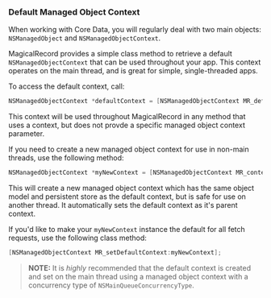 ### Default Managed Object Context 

When working with Core Data, you will regularly deal with two main objects: `NSManagedObject` and `NSManagedObjectContext`.

MagicalRecord provides a simple class method to retrieve a default `NSManagedObjectContext` that can be used throughout your app. This context operates on the main thread, and is great for simple, single-threaded apps. 

To access the default context, call:

```objective-c
NSManagedObjectContext *defaultContext = [NSManagedObjectContext MR_defaultContext];
```

This context will be used throughout MagicalRecord in any method that uses a context, but does not provde a specific managed object context parameter.

If you need to create a new managed object context for use in non-main threads, use the following method:

```objective-c
NSManagedObjectContext *myNewContext = [NSManagedObjectContext MR_context];
```
	
This will create a new managed object context which has the same object model and persistent store as the default context, but is safe for use on another thread. It automatically sets the default context as it's parent context.

If you'd like to make your `myNewContext` instance the default for all fetch requests, use the following class method:

```objective-c
[NSManagedObjectContext MR_setDefaultContext:myNewContext];
```

> **NOTE:** It is *highly* recommended that the default context is created and set on the main thread using a managed object context with a concurrency type of `NSMainQueueConcurrencyType`.

